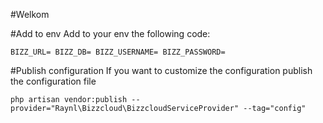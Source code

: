 #Welkom

#Add to env
Add to your env the following code:

`BIZZ_URL=
BIZZ_DB=
BIZZ_USERNAME=
BIZZ_PASSWORD=
`

#Publish configuration
If you want to customize the configuration publish the configuration file

`php artisan vendor:publish --provider="Raynl\Bizzcloud\BizzcloudServiceProvider" --tag="config"`



